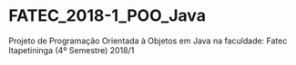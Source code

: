 # FATEC_2018-1_POO_Java
Projeto de Programação Orientada à Objetos em Java na faculdade: Fatec Itapetininga (4º Semestre) 2018/1
